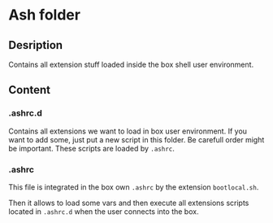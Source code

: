 # Ash folder

## Desription

Contains all extension stuff loaded inside the box shell user environment.

## Content

### .ashrc.d

Contains all extensions we want to load in box user environment. If you want to add some, just put a new script in this folder. Be carefull order might be important. These scripts are loaded by ```.ashrc```.

### .ashrc

This file is integrated in the box own ```.ashrc``` by the extension ```bootlocal.sh```.

Then it allows to load some vars and then execute all extensions scripts located in ```.ashrc.d``` when the user connects into the box.
